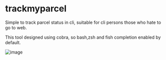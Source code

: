 # trackmyparcel
Simple to track parcel status in cli, suitable for cli persons those who hate to go to web.


This tool designed using cobra, so bash,zsh and fish completion enabled by default. 



![image](https://user-images.githubusercontent.com/14888257/151182550-1792a7a1-3e26-4efe-baf4-08da68a59b4e.png)


